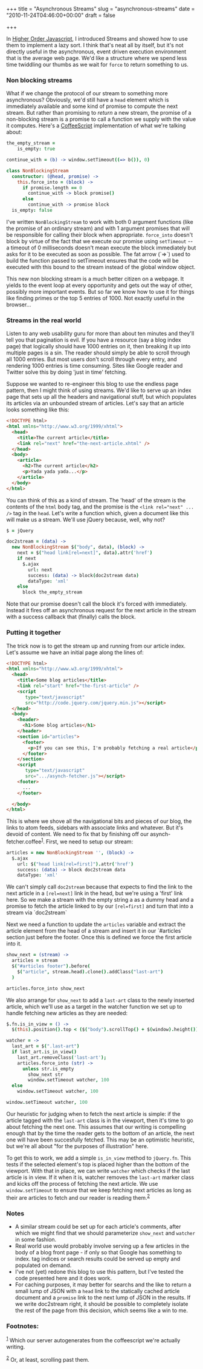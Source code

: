 +++
title = "Asynchronous Streams"
slug = "asynchronous-streams"
date = "2010-11-24T04:46:00+00:00"
draft = false

+++

<p>
In <a href="http://www.bofh.org.uk/2010/11/18/higher-order-javascript">Higher Order Javascript</a>, I introduced Streams and showed how to use them to implement a
lazy sort. I think that's neat all by itself, but it's not directly useful in
the asynchronous, event driven execution environment that is the average web
page. We'd like a structure where we spend less time twiddling our thumbs as
we wait for <code>force</code> to return something to us.

</p>
<div id="outline-container-1" class="outline-2">
<h3>
Non blocking streams

</h3>
<div class="outline-text-2">
<p>
What if we change the protocol of our stream to something more asynchronous?
Obviously, we'd still have a <code>head</code> element which is immediately available and
some kind of promise to compute the next stream. But rather than promising to
<i>return</i> a new stream, the promise of a non-blocking stream is a promise to
call a function we supply with the value it computes. Here's a
<a href="http://coffeescript.com/">CoffeeScript</a> implementation of what we're
talking about:

</p>

```coffeescript
the_empty_stream =
    is_empty: true

continue_with = (b) -> window.setTimeout((=> b()), 0)

class NonBlockingStream
  constructor: (@head, promise) -> 
    this.force_into = (block) ->
      if promise.length == 0
        continue_with -> block promise()
      else
        continue_with -> promise block
  is_empty: false
```

<p>
I've written <code>NonBlockingStream</code> to work with both 0 argument functions (like
the promise of an ordinary stream) and with 1 argument promises that will be
responsible for calling their block when appropriate. <code>force_into</code> doesn't
block by virtue of the fact that we execute our promise using
<code>setTimeout</code> -- a timeout of 0 milliseconds doesn't mean execute the block
immediately but asks for it to be executed as soon as possible. The fat arrow
(`=>`) used to build the function passed to setTimeout ensures that the
code will be executed with this bound to the stream instead of the global
window object.


This new non blocking stream is a much better citizen on a webpage. It yields
to the event loop at every opportunity and gets out the way of other, possibly
more important events. But so far we know how to use it for things like
finding primes or the top 5 entries of 1000. Not exactly useful in the
browser…

### Streams in the real world 

Listen to any web usability guru for more than about ten minutes and they'll
tell you that pagination is evil. If you have a resource (say a blog index
page) that logically should have 1000 entries on it, then breaking it up into
multiple pages is a sin. The reader should simply be able to scroll through
all 1000 entries. But most users don't scroll through every entry, and
rendering 1000 entries is time consuming. Sites like Google reader and
Twitter solve this by doing 'just in time' fetching. 


Suppose we wanted to re-engineer this blog to use the endless page pattern,
then I might think of using streams. We'd like to serve up an index page that
sets up all the headers and navigational stuff, but which populates its
articles via an unbounded stream of articles. Let's
say that an article looks something like this:

```html
<!DOCTYPE html>
<html xmlns="http://www.w3.org/1999/xhtml">
  <head>
    <title>The current article</title>
    <link rel="next" href="the-next-article.xhtml" />
  </head>
  <body>
    <article>
      <h2>The current article</h2>
      <p>Yada yada yada...</p>
    </article>
  </body>
</html>
```

<p>
You can think of this as a kind of stream. The 'head' of the stream is the
contents of the <code>html</code> body tag, and the promise is the <code>&lt;link rel="next" ... /&gt;</code> tag in the <code>head</code>. Let's write a function which, given a document like
this will make us a stream. We'll use jQuery because, well, why not?

</p>


```coffeescript
$ = jQuery

doc2stream = (data) ->
  new NonBlockingStream $("body", data), (block) ->
    next = $("head link[rel=next]", data).attr('href')
    if next
      $.ajax
        url: next
        success: (data) -> block(doc2stream data)
        dataType: 'xml'
    else
      block the_empty_stream
```

<p>
Note that our promise doesn't call the block it's forced with
immediately. Instead it fires off an asynchronous request for the next
article in the stream with a success callback that (finally) calls the
block.

</p>
</div>
<div class="outline-3">
<h3>
Putting it together

</h3>
<div class="outline-text-3">
<p>
The trick now is to get the stream up and running from our article
index. Let's assume we have an initial page along the lines of:

</p>

```html
<!DOCTYPE html>
<html xmlns="http://www.w3.org/1999/xhtml">
  <head>
    <title>Some blog articles</title>
    <link rel="start" href="the-first-article" />
    <script 
       type="text/javascript"  
       src="http://code.jquery.com/jquery.min.js"></script>
  </head>
  <body>
    <header>
      <h1>Some blog articles</h1>
    </header>
    <section id="articles">
      <footer>
        <p>If you can see this, I'm probably fetching a real article</p>
      </footer>
    </section>
    <script
       type="text/javascript"
       src=".../asynch-fetcher.js"></script>      
    <footer>
      ...
    </footer>

  </body>
</html>
```

<p>
This is where we shove all the navigational bits and pieces of our
blog, the links to atom feeds, sidebars with associate links and
whatever. But it's devoid of content. We need to fix that by finishing off our
asynch-fetcher.coffee<sup><a class="footref" name="asynch-streams-fnr.1" href="#asynch-streams-fn.1">1</a></sup>. First, we need to setup our stream:

</p>

```coffeescript
articles = new NonBlockingStream '', (block) -> 
  $.ajax
    url: $("head link[rel=first]").attr('href')
    success: (data) -> block doc2stream data
    dataType: 'xml'
```

<p>
We can't simply call <code>doc2stream</code> because that expects to find the link to the
next article in a <code>[rel=next]</code> link in the head, but we're using a 'first'
link here. So we make a stream with the empty string a as a dummy head and a
promise to fetch the article linked to by our <code>[rel=first]</code> and turn that into
a stream via `doc2stream`

</p>
<p>
Next we need a function to update the <code>articles</code> variable and extract the
article element from the head of a stream and insert it in our `#articles` section just before the footer. Once this is defined we force the first
article into it.

</p>

```coffeescript
show_next = (stream) ->
  articles = stream
  $("#articles footer").before(
    $("article", stream.head).clone().addClass("last-art")
  )

articles.force_into show_next
```

<p>
We also arrange for <code>show_next</code> to add a <code>last-art</code> class to the newly
inserted article, which we'll use as a target in the watcher function we set
up to handle fetching new articles as they are needed:

</p>

```coffeescript
$.fn.is_in_view = () ->
  $(this).position().top < ($("body").scrollTop() + $(window).height())

watcher = ->
  last_art = $(".last-art")
  if last_art.is_in_view()
    last_art.removeClass('last-art');
    articles.force_into (str) -> 
      unless str.is_empty
        show_next str
        window.setTimeout watcher, 100
  else
    window.setTimeout watcher, 100

window.setTimeout watcher, 100
```

<p>
Our heuristic for judging when to fetch the next article is simple: if the
article tagged with the <code>last-art</code> class is in the viewport, then it's time to
go about fetching the next one. This assumes that our writing is compelling
enough that by the time the reader gets to the bottom of an article, the next
one will have been succesfully fetched. This may be an optimistic heuristic,
but we're all about "for the purposes of illustration" here.

</p>
<p>
To get this to work, we add a simple <code>is_in_view</code> method to <code>jQuery.fn</code>. This
tests if the selected element's top is placed higher than the bottom of the
viewport. With that in place, we can write <code>watcher</code> which checks if the last
article is in view. If it when it is, watcher removes the <code>last-art</code> marker class and
kicks off the process of fetching the next article. We use <code>window.setTimeout</code> to
ensure that we keep fetching next articles as long as their are articles to
fetch and our reader is reading them.<sup><a class="footref" name="asynch-streams-fnr.2" href="#asynch-streams-fn.2">2</a></sup>

</p>
</div>
</div>
</div>
<div class="outline-2">
<h3>
Notes

</h3>
<div class="outline-text-2">
<ul>
<li>
A similar stream could be set up for each article's comments, after which
we might find that we should parameterize <code>show_next</code> and <code>watcher</code> in some
fashion.

</li>
<li>
Real world use would probably involve serving up a few articles in the body
of a blog front page - if only so that Google has something to index. tag
indices or search results could be served up empty and populated on
demand.

</li>
<li>
I've not (yet) redone this blog to use this pattern, but I've tested the
code presented here and it does work.

</li>
<li>
For caching purposes, it may better for searchs and the like to return
a small lump of JSON with a <code>head</code> link to the statically cached article document
and a <code>promise</code> link to the next lump of JSON in the results. If we write
doc2stream right, it should be possible to completely isolate the rest of
the page from this decision, which seems like a win to me.

</li>
</ul>
</div>
</div>
<div id="asynch-streams-footnotes">
<h3 class="footnotes">
Footnotes:

</h3>
<div id="asynch-streams-text-footnotes">
<p class="footnote">
<sup><a class="footnum" name="asynch-streams-fn.1" href="#asynch-streams-fnr.1">1</a></sup> Which our server autogenerates from the coffeescript we're actually writing.

</p>
<p class="footnote">
<sup><a class="footnum" name="asynch-streams-fn.2" href="#asynch-streams-fnr.2">2</a></sup> Or, at least, scrolling past them.

</p>
</div>
</div>

